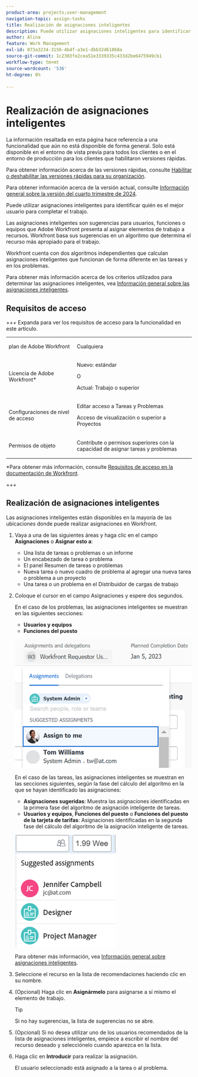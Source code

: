 ```yaml
---
product-area: projects;user-management
navigation-topic: assign-tasks
title: Realización de asignaciones inteligentes
description: Puede utilizar asignaciones inteligentes para identificar quién es el mejor usuario para completar el trabajo. Las asignaciones inteligentes son sugerencias para usuarios, roles o equipos que Adobe Workfront presenta al asignar elementos de trabajo a recursos en función de un algoritmo que determina el recurso más adecuado para el trabajo. Para obtener información sobre las asignaciones inteligentes, consulte Información general sobre las asignaciones inteligentes.
author: Alina
feature: Work Management
exl-id: 073a3234-3156-4b4f-a3e1-dbb32d61068a
source-git-commit: 1c2303fe2cea51e3339335c433d2be6475949cb1
workflow-type: tm+mt
source-wordcount: '536'
ht-degree: 0%

---
```


# Realización de asignaciones inteligentes

<!--Audited: 07/2024-->

<!--keep the yellow around the Rate card job roles and the Preview intro for those-->

<span class="preview">La información resaltada en esta página hace referencia a una funcionalidad que aún no está disponible de forma general. Solo está disponible en el entorno de vista previa para todos los clientes o en el entorno de producción para los clientes que habilitaron versiones rápidas.</span>

<span class="preview">Para obtener información acerca de las versiones rápidas, consulte [Habilitar o deshabilitar las versiones rápidas para su organización](/help/quicksilver/administration-and-setup/set-up-workfront/configure-system-defaults/enable-fast-release-process.md).</span>

<span class="preview">Para obtener información acerca de la versión actual, consulte [Información general sobre la versión del cuarto trimestre de 2024](/help/quicksilver/product-announcements/product-releases/24-q4-release-activity/24-q4-release-overview.md).</span>

Puede utilizar asignaciones inteligentes para identificar quién es el mejor usuario para completar el trabajo.

Las asignaciones inteligentes son sugerencias para usuarios, funciones o equipos que Adobe Workfront presenta al asignar elementos de trabajo a recursos. Workfront basa sus sugerencias en un algoritmo que determina el recurso más apropiado para el trabajo.

<span class="preview">Workfront cuenta con dos algoritmos independientes que calculan asignaciones inteligentes que funcionan de forma diferente en las tareas y en los problemas.</span>

Para obtener más información acerca de los criterios utilizados para determinar las asignaciones inteligentes, vea [Información general sobre las asignaciones inteligentes](/help/quicksilver/manage-work/tasks/assign-tasks/smart-assignments.md).

## Requisitos de acceso

+++ Expanda para ver los requisitos de acceso para la funcionalidad en este artículo.

<table style="table-layout:auto"> 
 <col> 
 <col> 
 <tbody> 
  <tr> 
   <td role="rowheader">plan de Adobe Workfront</td> 
   <td> <p>Cualquiera</p> </td> 
  </tr> 
  <tr> 
   <td role="rowheader">Licencia de Adobe Workfront*</td> 
   <td> <p>Nuevo: estándar</p>
      O
      <p>Actual: Trabajo o superior</p> </td> 
  </tr> 
  <tr> 
   <td role="rowheader">Configuraciones de nivel de acceso</td> 
   <td> <p>Editar acceso a Tareas y Problemas</p> <p>Acceso de visualización o superior a Proyectos</p>  </td> 
  </tr> 
  <tr> 
   <td role="rowheader">Permisos de objeto</td> 
   <td> <p>Contribute o permisos superiores con la capacidad de asignar tareas y problemas</p> </td> 
  </tr> 
 </tbody> 
</table>

*Para obtener más información, consulte [Requisitos de acceso en la documentación de Workfront](/help/quicksilver/administration-and-setup/add-users/access-levels-and-object-permissions/access-level-requirements-in-documentation.md).

+++

## Realización de asignaciones inteligentes

Las asignaciones inteligentes están disponibles en la mayoría de las ubicaciones donde puede realizar asignaciones en Workfront.

1. Vaya a una de las siguientes áreas y haga clic en el campo **Asignaciones** o **Asignar esto a**:

   * Una lista de tareas o problemas o un informe
   * Un encabezado de tarea o problema
   * El panel Resumen de tareas o problemas
   * <span class="preview">Nueva tarea</span> o nuevo cuadro de problema al agregar <span class="preview">una nueva tarea</span> o problema a un proyecto
   * Una tarea o un problema en el Distribuidor de cargas de trabajo

1. Coloque el cursor en el campo Asignaciones y espere dos segundos.

   En el caso de los problemas, las asignaciones inteligentes se muestran en las siguientes secciones:

   * **Usuarios y equipos**
   * **Funciones del puesto**

   ![](assets/smart-assignments-issue-header.png)

   En el caso de las tareas, las asignaciones inteligentes se muestran en las secciones siguientes, según la fase del cálculo del algoritmo en la que se hayan identificado las asignaciones:

   * <span class="preview">**Asignaciones sugeridas**: Muestra las asignaciones identificadas en la primera fase del algoritmo de asignación inteligente de tareas.</span>
   * **Usuarios y equipos**, **Funciones del puesto** o <span class="preview">**Funciones del puesto de la tarjeta de tarifas**</span>: Asignaciones identificadas en la segunda fase del cálculo del algoritmo de la asignación inteligente de tareas.

   <span class="preview">![](assets/smart-assignments-task-list.png)</span>

   Para obtener más información, vea [Información general sobre asignaciones inteligentes](../../../manage-work/tasks/assign-tasks/smart-assignments.md).

1. Seleccione el recurso en la lista de recomendaciones haciendo clic en su nombre.

1. (Opcional) Haga clic en **Asignármelo** para asignarse a sí mismo el elemento de trabajo.

   >[!TIP]
   >
   >Si no hay sugerencias, la lista de sugerencias no se abre.

1. (Opcional) Si no desea utilizar uno de los usuarios recomendados de la lista de asignaciones inteligentes, empiece a escribir el nombre del recurso deseado y selecciónelo cuando aparezca en la lista.
1. Haga clic en **Introducir** para realizar la asignación.

   El usuario seleccionado está asignado a la tarea o al problema.
